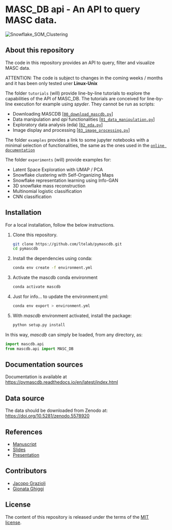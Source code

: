 # MASC_DB api - An API to query MASC data.

![Snowflake_SOM_Clustering](./figs/SOM_Clustering/MASC_SOM_Cluster.png)

## About this repository

The code in this repository provides an API to query, filter and visualize MASC data.

ATTENTION: The code is subject to changes in the coming weeks / months and it has been only tested uner **Linux-Unix**

The folder `tutorials` (will) provide line-by-line tutorials to explore the capabilities of the API of MASC_DB.
The tutorials are conceived for line-by-line execution for example using *spyder*. They cannot be run as scripts:

- Downloading MASCDB  [[`00_download_mascdb.py`]]
- Data manipulation and *api* functionalities [[`01_data_manipulation.py`]] 
- Exploratory data analysis (eda) [[`02_eda.py`]] 
- Image display and processing [[`03_image_processing.py`]] 

[`00_download_mascdb.py`]: https://github.com/ltelab/pymascdb/tree/master/tutorial/00_download_mascdb.py
[`01_data_manipulation.py`]: https://github.com/ltelab/pymascdb/tree/master/tutorial/01_data_manipulation.py
[`02_eda.py`]: https://github.com/ltelab/pymascdb/tree/master/tutorial/02_eda.py
[`03_image_processing.py`]: https://github.com/ltelab/pymascdb/tree/master/tutorial/03_image_processing.py


The folder `examples` provides a link to some jupyter notebooks with a minimal selection of functionalities, the same as the ones used in the [`online documentation`]

[`online documentation`]: https://pymascdb.readthedocs.io/en/latest/examples.html


The folder `experiments` (will) provide examples for:
- Latent Space Exploration with UMAP / PCA
- Snowflake clustering with Self-Organizing Maps
- Snowflake representation learning using Info-GAN 
- 3D snowflake mass reconstruction 
- Multinomial logistic classification
- CNN classification

## Installation

For a local installation, follow the below instructions.

1. Clone this repository.
   ```sh
   git clone https://github.com/ltelab/pymascdb.git
   cd pymascdb
   ```

2. Install the dependencies using conda:
   ```sh
   conda env create -f environment.yml
   ```
3. Activate the mascdb conda environment 
   ```sh
   conda activate mascdb
   ```
   
4. Just for info... to update the environment.yml: 
   ```sh
   conda env export > environment.yml
   ```

5. With *mascdb* environment activated, install the package:
   ```sh
   python setup.py install
   ```

In this way, *mascdb* can simply be loaded, from any directory, as:
   ```python
   import mascdb.api
   from mascdb.api import MASC_DB
   ```
## Documentation sources

Documentation is available at https://pymascdb.readthedocs.io/en/latest/index.html

## Data source

The data should be downloaded from Zenodo at: https://doi.org/10.5281/zenodo.5578920

## References 

- [Manuscript](https://XXXX)
- [Slides](https://XXXX)
- [Presentation](https://XXXX)

## Contributors

* [Jacopo Grazioli](https://people.epfl.ch/jacopo.grazioli) 
* [Gionata Ghiggi](https://people.epfl.ch/gionata.ghiggi)

## License

The content of this repository is released under the terms of the [MIT license](LICENSE.txt).
